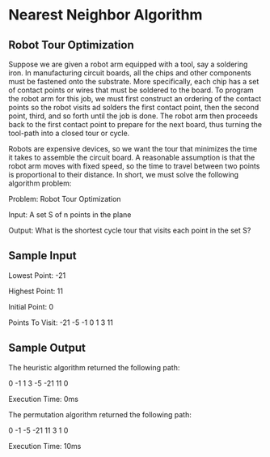 # Nearest Neighbor Algorithm

## Robot Tour Optimization
Suppose we are given a robot arm equipped with a tool, say a soldering iron.
In manufacturing circuit boards, all the chips and other components must be
fastened onto the substrate. More specifically, each chip has a set of contact points
or wires that must be soldered to the board. To program the robot arm for this job,
we must first construct an ordering of the contact points so the robot visits ad solders
the first contact point, then the second point, third, and so forth until the job
is done. The robot arm then proceeds back to the first contact point to prepare for
the next board, thus turning the tool-path into a closed tour or cycle.

Robots are expensive devices, so we want the tour that minimizes the time it takes to
assemble the circuit board. A reasonable assumption is that the robot arm moves with
fixed speed, so the time to travel between two points is proportional to their distance.
In short, we must solve the following algorithm problem:

Problem: Robot Tour Optimization

Input: A set S of n points in the plane

Output: What is the shortest cycle tour that visits each point in the set S?

## Sample Input
Lowest Point: -21

Highest Point: 11

Initial Point: 0

Points To Visit: -21 -5 -1 0 1 3 11

## Sample Output
The heuristic algorithm returned the following path:

0 -1 1 3 -5 -21 11 0

Execution Time: 0ms

The permutation algorithm returned the following path:

0 -1 -5 -21 11 3 1 0

Execution Time: 10ms